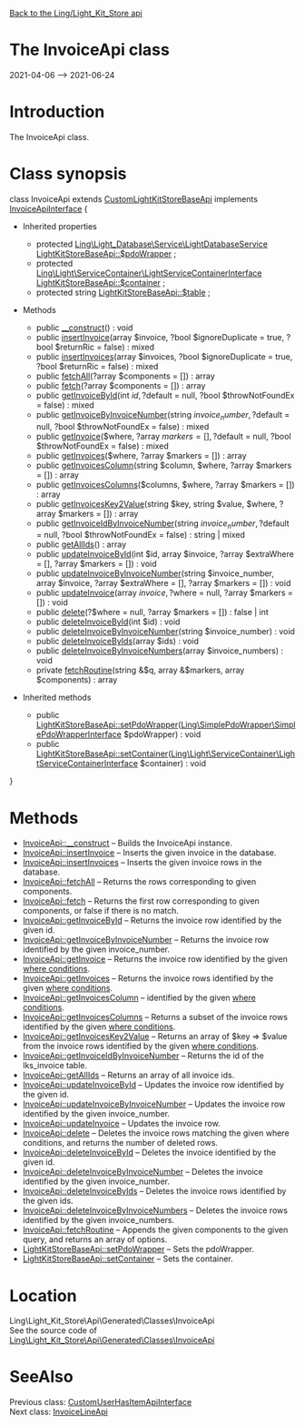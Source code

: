 [Back to the Ling/Light_Kit_Store api](https://github.com/lingtalfi/Light_Kit_Store/blob/master/doc/api/Ling/Light_Kit_Store.md)



The InvoiceApi class
================
2021-04-06 --> 2021-06-24






Introduction
============

The InvoiceApi class.



Class synopsis
==============


class <span class="pl-k">InvoiceApi</span> extends [CustomLightKitStoreBaseApi](https://github.com/lingtalfi/Light_Kit_Store/blob/master/doc/api/Ling/Light_Kit_Store/Api/Custom/Classes/CustomLightKitStoreBaseApi.md) implements [InvoiceApiInterface](https://github.com/lingtalfi/Light_Kit_Store/blob/master/doc/api/Ling/Light_Kit_Store/Api/Generated/Interfaces/InvoiceApiInterface.md) {

- Inherited properties
    - protected [Ling\Light_Database\Service\LightDatabaseService](https://github.com/lingtalfi/Light_Database/blob/master/doc/api/Ling/Light_Database/Service/LightDatabaseService.md) [LightKitStoreBaseApi::$pdoWrapper](#property-pdoWrapper) ;
    - protected [Ling\Light\ServiceContainer\LightServiceContainerInterface](https://github.com/lingtalfi/Light/blob/master/doc/api/Ling/Light/ServiceContainer/LightServiceContainerInterface.md) [LightKitStoreBaseApi::$container](#property-container) ;
    - protected string [LightKitStoreBaseApi::$table](#property-table) ;

- Methods
    - public [__construct](https://github.com/lingtalfi/Light_Kit_Store/blob/master/doc/api/Ling/Light_Kit_Store/Api/Generated/Classes/InvoiceApi/__construct.md)() : void
    - public [insertInvoice](https://github.com/lingtalfi/Light_Kit_Store/blob/master/doc/api/Ling/Light_Kit_Store/Api/Generated/Classes/InvoiceApi/insertInvoice.md)(array $invoice, ?bool $ignoreDuplicate = true, ?bool $returnRic = false) : mixed
    - public [insertInvoices](https://github.com/lingtalfi/Light_Kit_Store/blob/master/doc/api/Ling/Light_Kit_Store/Api/Generated/Classes/InvoiceApi/insertInvoices.md)(array $invoices, ?bool $ignoreDuplicate = true, ?bool $returnRic = false) : mixed
    - public [fetchAll](https://github.com/lingtalfi/Light_Kit_Store/blob/master/doc/api/Ling/Light_Kit_Store/Api/Generated/Classes/InvoiceApi/fetchAll.md)(?array $components = []) : array
    - public [fetch](https://github.com/lingtalfi/Light_Kit_Store/blob/master/doc/api/Ling/Light_Kit_Store/Api/Generated/Classes/InvoiceApi/fetch.md)(?array $components = []) : array
    - public [getInvoiceById](https://github.com/lingtalfi/Light_Kit_Store/blob/master/doc/api/Ling/Light_Kit_Store/Api/Generated/Classes/InvoiceApi/getInvoiceById.md)(int $id, ?$default = null, ?bool $throwNotFoundEx = false) : mixed
    - public [getInvoiceByInvoiceNumber](https://github.com/lingtalfi/Light_Kit_Store/blob/master/doc/api/Ling/Light_Kit_Store/Api/Generated/Classes/InvoiceApi/getInvoiceByInvoiceNumber.md)(string $invoice_number, ?$default = null, ?bool $throwNotFoundEx = false) : mixed
    - public [getInvoice](https://github.com/lingtalfi/Light_Kit_Store/blob/master/doc/api/Ling/Light_Kit_Store/Api/Generated/Classes/InvoiceApi/getInvoice.md)($where, ?array $markers = [], ?$default = null, ?bool $throwNotFoundEx = false) : mixed
    - public [getInvoices](https://github.com/lingtalfi/Light_Kit_Store/blob/master/doc/api/Ling/Light_Kit_Store/Api/Generated/Classes/InvoiceApi/getInvoices.md)($where, ?array $markers = []) : array
    - public [getInvoicesColumn](https://github.com/lingtalfi/Light_Kit_Store/blob/master/doc/api/Ling/Light_Kit_Store/Api/Generated/Classes/InvoiceApi/getInvoicesColumn.md)(string $column, $where, ?array $markers = []) : array
    - public [getInvoicesColumns](https://github.com/lingtalfi/Light_Kit_Store/blob/master/doc/api/Ling/Light_Kit_Store/Api/Generated/Classes/InvoiceApi/getInvoicesColumns.md)($columns, $where, ?array $markers = []) : array
    - public [getInvoicesKey2Value](https://github.com/lingtalfi/Light_Kit_Store/blob/master/doc/api/Ling/Light_Kit_Store/Api/Generated/Classes/InvoiceApi/getInvoicesKey2Value.md)(string $key, string $value, $where, ?array $markers = []) : array
    - public [getInvoiceIdByInvoiceNumber](https://github.com/lingtalfi/Light_Kit_Store/blob/master/doc/api/Ling/Light_Kit_Store/Api/Generated/Classes/InvoiceApi/getInvoiceIdByInvoiceNumber.md)(string $invoice_number, ?$default = null, ?bool $throwNotFoundEx = false) : string | mixed
    - public [getAllIds](https://github.com/lingtalfi/Light_Kit_Store/blob/master/doc/api/Ling/Light_Kit_Store/Api/Generated/Classes/InvoiceApi/getAllIds.md)() : array
    - public [updateInvoiceById](https://github.com/lingtalfi/Light_Kit_Store/blob/master/doc/api/Ling/Light_Kit_Store/Api/Generated/Classes/InvoiceApi/updateInvoiceById.md)(int $id, array $invoice, ?array $extraWhere = [], ?array $markers = []) : void
    - public [updateInvoiceByInvoiceNumber](https://github.com/lingtalfi/Light_Kit_Store/blob/master/doc/api/Ling/Light_Kit_Store/Api/Generated/Classes/InvoiceApi/updateInvoiceByInvoiceNumber.md)(string $invoice_number, array $invoice, ?array $extraWhere = [], ?array $markers = []) : void
    - public [updateInvoice](https://github.com/lingtalfi/Light_Kit_Store/blob/master/doc/api/Ling/Light_Kit_Store/Api/Generated/Classes/InvoiceApi/updateInvoice.md)(array $invoice, ?$where = null, ?array $markers = []) : void
    - public [delete](https://github.com/lingtalfi/Light_Kit_Store/blob/master/doc/api/Ling/Light_Kit_Store/Api/Generated/Classes/InvoiceApi/delete.md)(?$where = null, ?array $markers = []) : false | int
    - public [deleteInvoiceById](https://github.com/lingtalfi/Light_Kit_Store/blob/master/doc/api/Ling/Light_Kit_Store/Api/Generated/Classes/InvoiceApi/deleteInvoiceById.md)(int $id) : void
    - public [deleteInvoiceByInvoiceNumber](https://github.com/lingtalfi/Light_Kit_Store/blob/master/doc/api/Ling/Light_Kit_Store/Api/Generated/Classes/InvoiceApi/deleteInvoiceByInvoiceNumber.md)(string $invoice_number) : void
    - public [deleteInvoiceByIds](https://github.com/lingtalfi/Light_Kit_Store/blob/master/doc/api/Ling/Light_Kit_Store/Api/Generated/Classes/InvoiceApi/deleteInvoiceByIds.md)(array $ids) : void
    - public [deleteInvoiceByInvoiceNumbers](https://github.com/lingtalfi/Light_Kit_Store/blob/master/doc/api/Ling/Light_Kit_Store/Api/Generated/Classes/InvoiceApi/deleteInvoiceByInvoiceNumbers.md)(array $invoice_numbers) : void
    - private [fetchRoutine](https://github.com/lingtalfi/Light_Kit_Store/blob/master/doc/api/Ling/Light_Kit_Store/Api/Generated/Classes/InvoiceApi/fetchRoutine.md)(string &$q, array &$markers, array $components) : array

- Inherited methods
    - public [LightKitStoreBaseApi::setPdoWrapper](https://github.com/lingtalfi/Light_Kit_Store/blob/master/doc/api/Ling/Light_Kit_Store/Api/Generated/Classes/LightKitStoreBaseApi/setPdoWrapper.md)([Ling\SimplePdoWrapper\SimplePdoWrapperInterface](https://github.com/lingtalfi/SimplePdoWrapper/blob/master/doc/api/Ling/SimplePdoWrapper/SimplePdoWrapperInterface.md) $pdoWrapper) : void
    - public [LightKitStoreBaseApi::setContainer](https://github.com/lingtalfi/Light_Kit_Store/blob/master/doc/api/Ling/Light_Kit_Store/Api/Generated/Classes/LightKitStoreBaseApi/setContainer.md)([Ling\Light\ServiceContainer\LightServiceContainerInterface](https://github.com/lingtalfi/Light/blob/master/doc/api/Ling/Light/ServiceContainer/LightServiceContainerInterface.md) $container) : void

}






Methods
==============

- [InvoiceApi::__construct](https://github.com/lingtalfi/Light_Kit_Store/blob/master/doc/api/Ling/Light_Kit_Store/Api/Generated/Classes/InvoiceApi/__construct.md) &ndash; Builds the InvoiceApi instance.
- [InvoiceApi::insertInvoice](https://github.com/lingtalfi/Light_Kit_Store/blob/master/doc/api/Ling/Light_Kit_Store/Api/Generated/Classes/InvoiceApi/insertInvoice.md) &ndash; Inserts the given invoice in the database.
- [InvoiceApi::insertInvoices](https://github.com/lingtalfi/Light_Kit_Store/blob/master/doc/api/Ling/Light_Kit_Store/Api/Generated/Classes/InvoiceApi/insertInvoices.md) &ndash; Inserts the given invoice rows in the database.
- [InvoiceApi::fetchAll](https://github.com/lingtalfi/Light_Kit_Store/blob/master/doc/api/Ling/Light_Kit_Store/Api/Generated/Classes/InvoiceApi/fetchAll.md) &ndash; Returns the rows corresponding to given components.
- [InvoiceApi::fetch](https://github.com/lingtalfi/Light_Kit_Store/blob/master/doc/api/Ling/Light_Kit_Store/Api/Generated/Classes/InvoiceApi/fetch.md) &ndash; Returns the first row corresponding to given components, or false if there is no match.
- [InvoiceApi::getInvoiceById](https://github.com/lingtalfi/Light_Kit_Store/blob/master/doc/api/Ling/Light_Kit_Store/Api/Generated/Classes/InvoiceApi/getInvoiceById.md) &ndash; Returns the invoice row identified by the given id.
- [InvoiceApi::getInvoiceByInvoiceNumber](https://github.com/lingtalfi/Light_Kit_Store/blob/master/doc/api/Ling/Light_Kit_Store/Api/Generated/Classes/InvoiceApi/getInvoiceByInvoiceNumber.md) &ndash; Returns the invoice row identified by the given invoice_number.
- [InvoiceApi::getInvoice](https://github.com/lingtalfi/Light_Kit_Store/blob/master/doc/api/Ling/Light_Kit_Store/Api/Generated/Classes/InvoiceApi/getInvoice.md) &ndash; Returns the invoice row identified by the given [where conditions](https://github.com/lingtalfi/SimplePdoWrapper#the-where-conditions).
- [InvoiceApi::getInvoices](https://github.com/lingtalfi/Light_Kit_Store/blob/master/doc/api/Ling/Light_Kit_Store/Api/Generated/Classes/InvoiceApi/getInvoices.md) &ndash; Returns the invoice rows identified by the given [where conditions](https://github.com/lingtalfi/SimplePdoWrapper#the-where-conditions).
- [InvoiceApi::getInvoicesColumn](https://github.com/lingtalfi/Light_Kit_Store/blob/master/doc/api/Ling/Light_Kit_Store/Api/Generated/Classes/InvoiceApi/getInvoicesColumn.md) &ndash; identified by the given [where conditions](https://github.com/lingtalfi/SimplePdoWrapper#the-where-conditions).
- [InvoiceApi::getInvoicesColumns](https://github.com/lingtalfi/Light_Kit_Store/blob/master/doc/api/Ling/Light_Kit_Store/Api/Generated/Classes/InvoiceApi/getInvoicesColumns.md) &ndash; Returns a subset of the invoice rows identified by the given [where conditions](https://github.com/lingtalfi/SimplePdoWrapper#the-where-conditions).
- [InvoiceApi::getInvoicesKey2Value](https://github.com/lingtalfi/Light_Kit_Store/blob/master/doc/api/Ling/Light_Kit_Store/Api/Generated/Classes/InvoiceApi/getInvoicesKey2Value.md) &ndash; Returns an array of $key => $value from the invoice rows identified by the given [where conditions](https://github.com/lingtalfi/SimplePdoWrapper#the-where-conditions).
- [InvoiceApi::getInvoiceIdByInvoiceNumber](https://github.com/lingtalfi/Light_Kit_Store/blob/master/doc/api/Ling/Light_Kit_Store/Api/Generated/Classes/InvoiceApi/getInvoiceIdByInvoiceNumber.md) &ndash; Returns the id of the lks_invoice table.
- [InvoiceApi::getAllIds](https://github.com/lingtalfi/Light_Kit_Store/blob/master/doc/api/Ling/Light_Kit_Store/Api/Generated/Classes/InvoiceApi/getAllIds.md) &ndash; Returns an array of all invoice ids.
- [InvoiceApi::updateInvoiceById](https://github.com/lingtalfi/Light_Kit_Store/blob/master/doc/api/Ling/Light_Kit_Store/Api/Generated/Classes/InvoiceApi/updateInvoiceById.md) &ndash; Updates the invoice row identified by the given id.
- [InvoiceApi::updateInvoiceByInvoiceNumber](https://github.com/lingtalfi/Light_Kit_Store/blob/master/doc/api/Ling/Light_Kit_Store/Api/Generated/Classes/InvoiceApi/updateInvoiceByInvoiceNumber.md) &ndash; Updates the invoice row identified by the given invoice_number.
- [InvoiceApi::updateInvoice](https://github.com/lingtalfi/Light_Kit_Store/blob/master/doc/api/Ling/Light_Kit_Store/Api/Generated/Classes/InvoiceApi/updateInvoice.md) &ndash; Updates the invoice row.
- [InvoiceApi::delete](https://github.com/lingtalfi/Light_Kit_Store/blob/master/doc/api/Ling/Light_Kit_Store/Api/Generated/Classes/InvoiceApi/delete.md) &ndash; Deletes the invoice rows matching the given where conditions, and returns the number of deleted rows.
- [InvoiceApi::deleteInvoiceById](https://github.com/lingtalfi/Light_Kit_Store/blob/master/doc/api/Ling/Light_Kit_Store/Api/Generated/Classes/InvoiceApi/deleteInvoiceById.md) &ndash; Deletes the invoice identified by the given id.
- [InvoiceApi::deleteInvoiceByInvoiceNumber](https://github.com/lingtalfi/Light_Kit_Store/blob/master/doc/api/Ling/Light_Kit_Store/Api/Generated/Classes/InvoiceApi/deleteInvoiceByInvoiceNumber.md) &ndash; Deletes the invoice identified by the given invoice_number.
- [InvoiceApi::deleteInvoiceByIds](https://github.com/lingtalfi/Light_Kit_Store/blob/master/doc/api/Ling/Light_Kit_Store/Api/Generated/Classes/InvoiceApi/deleteInvoiceByIds.md) &ndash; Deletes the invoice rows identified by the given ids.
- [InvoiceApi::deleteInvoiceByInvoiceNumbers](https://github.com/lingtalfi/Light_Kit_Store/blob/master/doc/api/Ling/Light_Kit_Store/Api/Generated/Classes/InvoiceApi/deleteInvoiceByInvoiceNumbers.md) &ndash; Deletes the invoice rows identified by the given invoice_numbers.
- [InvoiceApi::fetchRoutine](https://github.com/lingtalfi/Light_Kit_Store/blob/master/doc/api/Ling/Light_Kit_Store/Api/Generated/Classes/InvoiceApi/fetchRoutine.md) &ndash; Appends the given components to the given query, and returns an array of options.
- [LightKitStoreBaseApi::setPdoWrapper](https://github.com/lingtalfi/Light_Kit_Store/blob/master/doc/api/Ling/Light_Kit_Store/Api/Generated/Classes/LightKitStoreBaseApi/setPdoWrapper.md) &ndash; Sets the pdoWrapper.
- [LightKitStoreBaseApi::setContainer](https://github.com/lingtalfi/Light_Kit_Store/blob/master/doc/api/Ling/Light_Kit_Store/Api/Generated/Classes/LightKitStoreBaseApi/setContainer.md) &ndash; Sets the container.





Location
=============
Ling\Light_Kit_Store\Api\Generated\Classes\InvoiceApi<br>
See the source code of [Ling\Light_Kit_Store\Api\Generated\Classes\InvoiceApi](https://github.com/lingtalfi/Light_Kit_Store/blob/master/Api/Generated/Classes/InvoiceApi.php)



SeeAlso
==============
Previous class: [CustomUserHasItemApiInterface](https://github.com/lingtalfi/Light_Kit_Store/blob/master/doc/api/Ling/Light_Kit_Store/Api/Custom/Interfaces/CustomUserHasItemApiInterface.md)<br>Next class: [InvoiceLineApi](https://github.com/lingtalfi/Light_Kit_Store/blob/master/doc/api/Ling/Light_Kit_Store/Api/Generated/Classes/InvoiceLineApi.md)<br>
